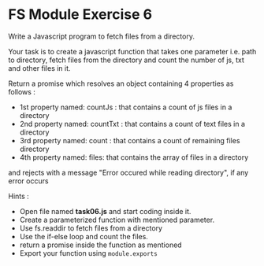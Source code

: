 # FS Module Exercise 6

Write a Javascript program to fetch files from a directory.

Your task is to create a javascript function that takes one parameter i.e. path to directory, fetch files from the directory and count the number of js, txt and other files in it.

Return a promise which resolves an object containing 4 properties as follows :

- 1st property named: countJs : that contains a count of js files in a directory
- 2nd property named: countTxt : that contains a count of text files in a directory
- 3rd property named: count : that contains a count of remaining files directory
- 4th property named: files: that contains the array of files in a directory

and rejects with a message "Error occured while reading directory", if any error occurs

Hints :

- Open file named **task06.js** and start coding inside it.
- Create a parameterized function with mentioned parameter.
- Use fs.readdir to fetch files from a directory
- Use the if-else loop and count the files.
- return a promise inside the function as mentioned
- Export your function using `module.exports`